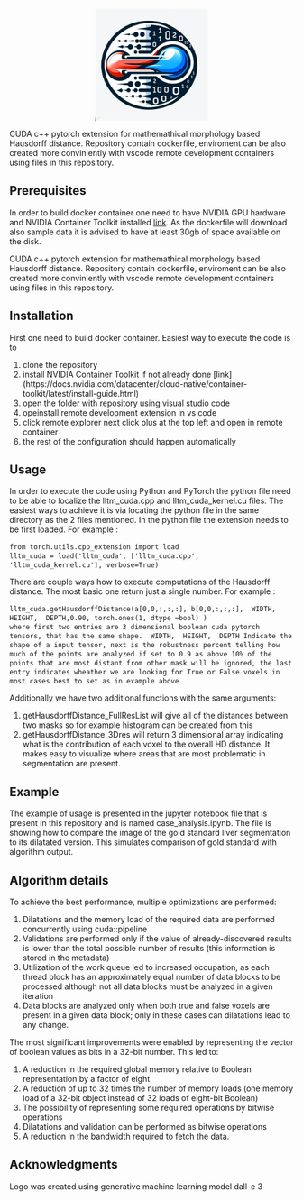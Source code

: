 <img src="https://github.com/jakubMitura14/MedVoxelHD/blob/master/logo_hausdorff.jpeg?raw=true" style="display: block; margin: auto;" width="200" />

CUDA c++ pytorch extension for mathemathical morphology based Hausdorff distance. Repository contain dockerfile, enviroment can be also created more conviniently with vscode remote development containers using files in this repository.

## Prerequisites
In order to build docker container one need to have NVIDIA GPU hardware and NVIDIA Container Toolkit installed [link](https://docs.nvidia.com/datacenter/cloud-native/container-toolkit/latest/install-guide.html). As the dockerfile will download also sample data it is advised to have at least 30gb of space available on the disk.

CUDA c++ pytorch extension for mathemathical morphology based Hausdorff distance. Repository contain dockerfile, enviroment can be also created more conviniently with vscode remote development containers using files in this repository.

## Installation
First one need to build docker container. Easiest way to execute the code is to 
<ol>
  <li>clone the repository</li>
  <li>install NVIDIA Container Toolkit if not already done [link](https://docs.nvidia.com/datacenter/cloud-native/container-toolkit/latest/install-guide.html)</li>
  <li>open the folder with repository using visual studio code</li>
  <li>opeinstall remote development extension in vs code</li>
  <li>click remote explorer next click plus at the top left and open in remote container</li>
  <li>the rest of the configuration should happen automatically</li>
</ol>

 
## Usage

In order to execute the code using Python and PyTorch the python file need to be able to localize the lltm_cuda.cpp and lltm_cuda_kernel.cu files. The easiest ways to achieve it is via locating the python file in the same directory as the 2 files mentioned.
In the python file the extension needs to be first loaded. For example :
```
from torch.utils.cpp_extension import load
lltm_cuda = load('lltm_cuda', ['lltm_cuda.cpp', 'lltm_cuda_kernel.cu'], verbose=True)
```
There are couple ways how to execute computations of the Hausdorff distance. The most basic one return just a single number. For example :
```
lltm_cuda.getHausdorffDistance(a[0,0,:,:,:], b[0,0,:,:,:],  WIDTH,  HEIGHT,  DEPTH,0.90, torch.ones(1, dtype =bool) )
where first two entries are 3 dimensional boolean cuda pytorch tensors, that has the same shape.  WIDTH,  HEIGHT,  DEPTH Indicate the shape of a input tensor, next is the robustness percent telling how much of the points are analyzed if set to 0.9 as above 10% of the points that are most distant from other mask will be ignored, the last entry indicates wheather we are looking for True or False voxels in most cases best to set as in example above
```
Additionally we have two additional functions with the same arguments:
1) getHausdorffDistance_FullResList will give all of the distances between two masks so for example histogram can be created from this
2) getHausdorffDistance_3Dres will return 3 dimensional array indicating what is the contribution of each voxel to the overall HD distance. It makes easy to visualize where areas that are most problematic in segmentation are present.

## Example
The example of usage is presented in the jupyter notebook file that is present in this repository and is named case_analysis.ipynb. The file is showing how to compare the image of the gold standard liver segmentation to its dilatated version. This simulates comparison of gold standard with algorithm output.

## Algorithm details


To achieve the best performance, multiple optimizations are performed:
<ol>
  <li> Dilatations and the memory load of the required data are performed concurrently using cuda::pipeline </li>
  <li>Validations are performed only if the value of already-discovered results is lower than the total possible number of results (this information is stored in the metadata) </li>
  <li> Utilization of the work queue led to increased occupation, as each thread block has an approximately equal number of data blocks to be processed although not all data blocks must be analyzed in a given iteration</li>
  <li> Data blocks are analyzed only when both true and false voxels are present in a given data block; only in these cases can dilatations lead to any change.</li>
</ol>
  
The most significant improvements were enabled by representing the vector of boolean values as bits in a 32-bit number. This led to:
<ol>

  <li>A reduction in the required global memory relative to Boolean representation by a factor of eight</li>
  <li>A reduction of up to 32 times the number of memory loads (one memory load of a 32-bit object instead of 32 loads of eight-bit Boolean)</li>
  <li>The possibility of representing some required operations by bitwise operations</li>
  <li>Dilatations and validation can be performed as bitwise operations</li>
  <li>A reduction in the bandwidth required to fetch the data.</li>
</ol>



## Acknowledgments
Logo was created using generative machine learning model dall-e 3